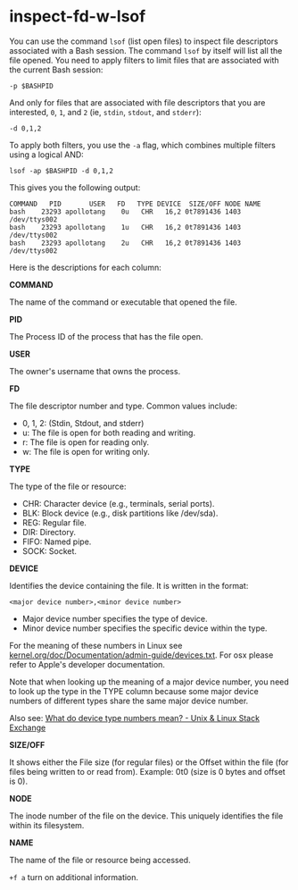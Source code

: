 # inspect-fd-w-lsof

You can use the  command `lsof` (list open files) to inspect file descriptors associated with a Bash session. The command `lsof` by itself will list all the file opened. You need to apply filters to limit files that are associated  with the current Bash session: 

```
-p $BASHPID
```

And only for files that are associated with file descriptors that you are interested, `0`, `1`, and `2` (ie, `stdin`, `stdout`, and `stderr`):

```
-d 0,1,2
```

To apply both filters, you use the `-a` flag, which combines multiple filters using a logical AND:

```
lsof -ap $BASHPID -d 0,1,2
```
This gives you the following output:

```
COMMAND   PID       USER   FD   TYPE DEVICE  SIZE/OFF NODE NAME
bash    23293 apollotang    0u   CHR   16,2 0t7891436 1403 /dev/ttys002
bash    23293 apollotang    1u   CHR   16,2 0t7891436 1403 /dev/ttys002
bash    23293 apollotang    2u   CHR   16,2 0t7891436 1403 /dev/ttys002
```

Here is the descriptions for each column:

**COMMAND**

The name of the command or executable that opened the file.

**PID**

The Process ID of the process that has the file open.

**USER**

The owner's username that owns the process.

**FD**

The file descriptor number and type.  Common values include:
- 0, 1, 2: (Stdin, Stdout, and stderr)
- u: The file is open for both reading and writing.
- r: The file is open for reading only.
- w: The file is open for writing only.

**TYPE**

The type of the file or resource:
- CHR: Character device (e.g., terminals, serial ports).
- BLK: Block device (e.g., disk partitions like /dev/sda).
- REG: Regular file.
- DIR: Directory.
- FIFO: Named pipe.
- SOCK: Socket.


**DEVICE**

Identifies the device containing the file. It is written in the format:

```
<major device number>,<minor device number>
```

- Major device number specifies the type of device.
- Minor device number specifies the specific device within the type.

For the meaning of these numbers in Linux see [kernel.org/doc/Documentation/admin-guide/devices.txt](https://www.kernel.org/doc/Documentation/admin-guide/devices.txt). For osx please refer to Apple's developer documentation.

Note that when looking up the meaning of a major device number, you need to look up the type in the TYPE column because some major device numbers of different types share the same major device number.  

Also see:  [What do device type numbers mean? - Unix & Linux Stack Exchange](https://unix.stackexchange.com/questions/498932/what-do-device-type-numbers-mean) 

**SIZE/OFF**

It shows either the File size (for regular files) or the Offset within the file (for files being written to or read from).
Example: 0t0 (size is 0 bytes and offset is 0).

**NODE**

The inode number of the file on the device. This uniquely identifies the file within its filesystem.

**NAME**

The name of the file or resource being accessed.

`+f a` turn on additional information. 

